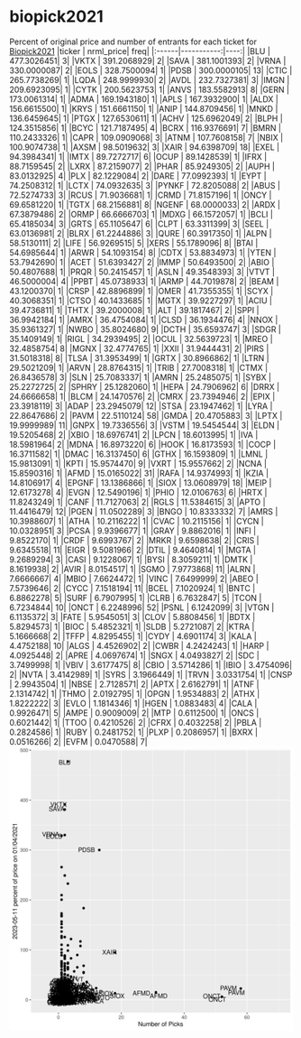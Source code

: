 # biopick2021
Percent of original price and number of entrants for each ticket for [Biopick2021](https://twitter.com/hashtag/Biopick2021)
|ticker |  nrml_price| freq|
|:------|-----------:|----:|
|BLU    | 477.3026451|    3|
|VKTX   | 391.2068929|    2|
|SAVA   | 381.1001393|    2|
|VRNA   | 330.0000087|    2|
|EOLS   | 328.7500094|    1|
|PDSB   | 300.0000105|   13|
|CTIC   | 265.7738269|    1|
|LQDA   | 248.9999930|    2|
|AVDL   | 232.7327381|    3|
|IMGN   | 209.6923095|    1|
|CYTK   | 200.5623753|    1|
|ANVS   | 183.5582913|    8|
|GERN   | 173.0061314|    1|
|ADMA   | 169.1943180|    1|
|APLS   | 167.3932900|    1|
|ALDX   | 156.6615500|    1|
|KRYS   | 151.6661150|    1|
|ANIP   | 144.8709456|    1|
|MNKD   | 136.6459645|    1|
|PTGX   | 127.6530611|    1|
|ACHV   | 125.6962049|    2|
|BLPH   | 124.3515856|    1|
|BCYC   | 121.7187495|    4|
|BCRX   | 116.9376691|    7|
|BMRN   | 110.2433326|    1|
|CAPR   | 109.0909068|    3|
|ATNM   | 107.7608158|    7|
|NBIX   | 100.9074738|    1|
|AXSM   |  98.5019632|    3|
|XAIR   |  94.6398709|   18|
|EXEL   |  94.3984341|    1|
|IMTX   |  89.7272717|    6|
|OCUP   |  89.1428539|    1|
|IFRX   |  88.7159545|    2|
|LXRX   |  87.2159077|    2|
|PHAR   |  85.9249305|    2|
|AUPH   |  83.0132925|    4|
|PLX    |  82.1229084|    2|
|DARE   |  77.0992393|    1|
|EYPT   |  74.2508312|    1|
|LCTX   |  74.0932635|    3|
|PYNKF  |  72.8205088|    2|
|ABUS   |  72.5274733|    3|
|RCUS   |  71.9036681|    1|
|CRMD   |  71.8157196|    1|
|ONCY   |  69.6581220|    1|
|TGTX   |  68.2156881|    8|
|NGENF  |  68.0000033|    2|
|ARDX   |  67.3879486|    2|
|ORMP   |  66.6666703|    1|
|MDXG   |  66.1572057|    1|
|BCLI   |  65.4185034|    3|
|GRTS   |  65.1105647|    6|
|CLPT   |  63.3311399|    3|
|SEEL   |  63.0136981|    2|
|BLRX   |  61.2244886|    3|
|QURE   |  60.3917350|    1|
|ALPN   |  58.5130111|    2|
|LIFE   |  56.9269515|    5|
|XERS   |  55.1789096|    8|
|BTAI   |  54.6985644|    1|
|ARWR   |  54.1093154|    8|
|CDTX   |  53.8834973|    1|
|YTEN   |  53.7942690|    1|
|ACET   |  51.6393427|    2|
|IMMP   |  50.6493500|    2|
|ABIO   |  50.4807688|    1|
|PRQR   |  50.2415457|    1|
|ASLN   |  49.3548393|    3|
|VTVT   |  46.5000004|    4|
|PPBT   |  45.0738933|    1|
|ARMP   |  44.7019878|    2|
|BEAM   |  43.1200370|    1|
|CRSP   |  42.8896899|    1|
|OMER   |  41.7355355|    1|
|SCYX   |  40.3068351|    1|
|CTSO   |  40.1433685|    1|
|MGTX   |  39.9227297|    1|
|ACIU   |  39.4736811|    1|
|THTX   |  39.2000008|    1|
|ALT    |  39.1817467|    2|
|SPPI   |  36.9942184|    1|
|AMRX   |  36.4754084|    1|
|CLSD   |  36.1934476|    4|
|NNOX   |  35.9361327|    1|
|NWBO   |  35.8024680|    9|
|DCTH   |  35.6593747|    3|
|SDGR   |  35.1409149|    1|
|RIGL   |  34.2939495|    2|
|OCUL   |  32.5639723|    1|
|MREO   |  32.4858754|    8|
|MGNX   |  32.4774765|    1|
|XXII   |  31.9444431|    2|
|PIRS   |  31.5018318|    8|
|TLSA   |  31.3953499|    1|
|GRTX   |  30.8966862|    1|
|LTRN   |  29.5021209|    1|
|ARVN   |  28.8764315|    1|
|TRIB   |  27.7008318|    1|
|CTMX   |  26.8436578|    3|
|SLN    |  25.7083337|    1|
|AMRN   |  25.2485075|    1|
|SYBX   |  25.2272725|    2|
|SPHRY  |  25.1282060|    1|
|HEPA   |  24.7906962|    6|
|DRRX   |  24.6666658|    1|
|BLCM   |  24.1470576|    2|
|CMRX   |  23.7394946|    2|
|EPIX   |  23.3918119|    3|
|ADAP   |  23.2945079|   12|
|STSA   |  23.1947462|    1|
|LYRA   |  22.8647686|    2|
|PAVM   |  22.5110124|   58|
|GMDA   |  20.4705883|    3|
|LPTX   |  19.9999989|   11|
|GNPX   |  19.7336556|    3|
|VSTM   |  19.5454544|    3|
|ELDN   |  19.5205468|    2|
|XBIO   |  18.6976741|    2|
|LPCN   |  18.6013995|    1|
|IVA    |  18.5981964|    2|
|MDNA   |  16.8973220|    6|
|HOOK   |  16.8173593|    1|
|COCP   |  16.3711582|    1|
|DMAC   |  16.3137450|    6|
|GTHX   |  16.1593809|    1|
|LMNL   |  15.9813091|    1|
|KPTI   |  15.9574470|    9|
|VXRT   |  15.9557662|    2|
|NCNA   |  15.8590316|    1|
|AFMD   |  15.0165022|   31|
|RAFA   |  14.9374993|    1|
|KZIA   |  14.8106917|    4|
|EPGNF  |  13.1386866|    1|
|SIOX   |  13.0608979|   18|
|MEIP   |  12.6173278|    4|
|EVGN   |  12.5490196|    1|
|PHIO   |  12.0106763|    6|
|HRTX   |  11.8243249|    1|
|CANF   |  11.7127063|    2|
|RGLS   |  11.5384615|    3|
|APTO   |  11.4416479|   12|
|PGEN   |  11.0502289|    3|
|BNGO   |  10.8333332|    7|
|AMRS   |  10.3988607|    1|
|ATHA   |  10.2116222|    1|
|CVAC   |  10.2115156|    1|
|CYCN   |  10.0328951|    3|
|PCSA   |   9.9396677|    1|
|GRAY   |   9.8862016|    1|
|INFI   |   9.8522170|    1|
|CRDF   |   9.6993767|    2|
|MRKR   |   9.6598638|    2|
|CRIS   |   9.6345518|   11|
|EIGR   |   9.5081966|    2|
|DTIL   |   9.4640814|    1|
|MGTA   |   9.2689294|    3|
|CASI   |   9.1228067|    1|
|BYSI   |   8.3059211|    1|
|DMTK   |   8.1619938|    2|
|AVIR   |   8.0154517|    1|
|SGMO   |   7.9773868|   11|
|ALRN   |   7.6666667|    4|
|MBIO   |   7.6624472|    1|
|VINC   |   7.6499999|    2|
|ABEO   |   7.5739646|    2|
|CYCC   |   7.1518194|   11|
|BCEL   |   7.1020924|    1|
|BNTC   |   6.8862278|    5|
|SURF   |   6.7907995|    1|
|CLRB   |   6.7632847|    5|
|TCON   |   6.7234844|   10|
|ONCT   |   6.2248996|   52|
|PSNL   |   6.1242099|    3|
|VTGN   |   6.1135372|    3|
|FATE   |   5.9545051|    3|
|CLOV   |   5.8808456|    1|
|BDTX   |   5.8294573|    1|
|BIOC   |   5.4852321|    1|
|SLDB   |   5.2721087|    2|
|KTRA   |   5.1666668|    2|
|TFFP   |   4.8295455|    1|
|CYDY   |   4.6901174|    3|
|KALA   |   4.4752188|   10|
|ALGS   |   4.4526902|    2|
|CWBR   |   4.2424243|    1|
|HARP   |   4.0925448|    2|
|APRE   |   4.0697674|    1|
|SNGX   |   4.0493827|    2|
|SDC    |   3.7499998|    1|
|VBIV   |   3.6177475|    8|
|CBIO   |   3.5714286|    1|
|IBIO   |   3.4754096|    2|
|NVTA   |   3.4142989|    1|
|SYRS   |   3.1966449|    1|
|TRVN   |   3.0331754|    1|
|CNSP   |   2.9943504|    1|
|NBSE   |   2.7128571|    2|
|APTX   |   2.6162791|    1|
|ATNF   |   2.1314742|    1|
|THMO   |   2.0192795|    1|
|OPGN   |   1.9534883|    2|
|ATHX   |   1.8222222|    3|
|EVLO   |   1.1814346|    1|
|HGEN   |   1.0883483|    4|
|CALA   |   0.9926471|    5|
|AMPE   |   0.9009009|    2|
|MTP    |   0.6112500|    1|
|ONCS   |   0.6021442|    1|
|TTOO   |   0.4210526|    2|
|CFRX   |   0.4032258|    2|
|PBLA   |   0.2824586|    1|
|RUBY   |   0.2481752|    1|
|PLXP   |   0.2086957|    1|
|BXRX   |   0.0516266|    2|
|EVFM   |   0.0470588|    7|
![retvspicks](biopicks.png?raw=true)
